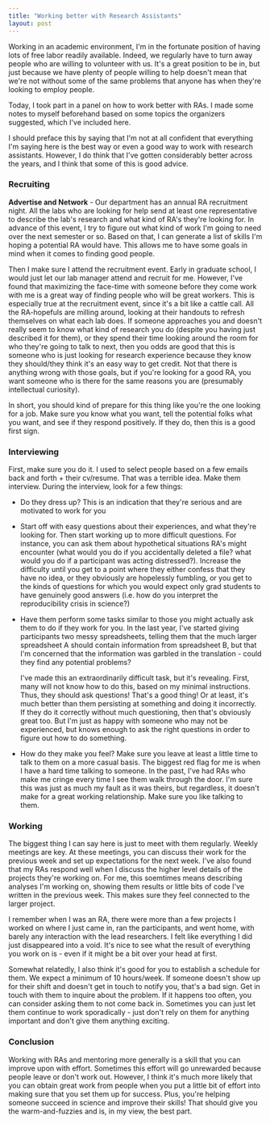 ```yaml
---
title: "Working better with Research Assistants"
layout: post
---
```


Working in an academic environment, I'm in the fortunate position of having lots of free labor readily available. Indeed, we regularly have to turn away people who are willing to volunteer with us. It's a great position to be in, but just because we have plenty of people willing to help doesn't mean that we're not without some of the same problems that anyone has when they're looking to employ people.

Today, I took part in a panel on how to work better with RAs. I made some notes to myself beforehand based on some topics the organizers suggested, which I've included here.

I should preface this by saying that I'm not at all confident that everything I'm saying here is the best way or even a good way to work with research assistants. However, I do think that I've gotten considerably better across the years, and I think that some of this is good advice.

### Recruiting

**Advertise and Network** - Our department has an annual RA recruitment night. All the labs who are looking for help send at least one representative to describe the lab's research and what kind of RA's they're looking for. In advance of this event, I try to figure out what kind of work I'm going to need over the next semester or so. Based on that, I can generate a list of skills I'm hoping a potential RA would have. This allows me to have some goals in mind when it comes to finding good people.

Then I make sure I attend the recruitment event. Early in graduate school, I would just let our lab manager attend and recruit for me. However, I've found that maximizing the face-time with someone before they come work with me is a great way of finding people who will be great workers. This is especially true at the recruitment event, since it's a bit like a cattle call. All the RA-hopefuls are milling around, looking at their handouts to refresh themselves on what each lab does. If someone approaches you and doesn't really seem to know what kind of research you do (despite you having just described it for them), or they spend their time looking around the room for who they're going to talk to next, then you odds are good that this is someone who is just looking for research experience because they know they should/they think it's an easy way to get credit. Not that there is anything wrong with those goals, but if you're looking for a good RA, you want someone who is there for the same reasons you are (presumably intellectual curiosity).

In short, you should kind of prepare for this thing like you're the one looking for a job. Make sure you know what you want, tell the potential folks what you want, and see if they respond positively. If they do, then this is a good first sign.

### Interviewing 

 First, make sure you do it. I used to select people based on a few emails back and forth + their cv/resume. That was a terrible idea. Make them interview. During the interview, look for a few things:

 - Do they dress up? This is an indication that they're serious and are motivated to work for you

 - Start off with easy questions about their experiences, and what they're looking for. Then start working up to more difficult questions. For instance, you can ask them about hypothetical situations RA's might encounter (what would you do if you accidentally deleted a file? what would you do if a participant was acting distressed?). Increase the difficulty until you get to a point where they either confess that they have no idea, or they obviously are hopelessly fumbling, or you get to the kinds of questions for which you would expect only grad students to have genuinely good answers (i.e. how do you interpret the reproducibility crisis in science?)

 - Have them perform some tasks similar to those you might actually ask them to do if they work for you. In the last year, I've started giving participants two messy spreadsheets, telling them that the much larger spreadsheet A should contain information from spreadsheet B, but that I'm concerned that the information was garbled in the translation - could they find any potential problems?

    I've made this an extraordinarily difficult task, but it's revealing. First, many will not know how to do this, based on my minimal instructions. Thus, they should ask questions! That's a good thing! Or at least, it's much better than them persisting at something and doing it incorrectly. If they do it correctly without much questioning, then that's obviously great too. But I'm just as happy with someone who may not be experienced, but knows enough to ask the right questions in order to figure out how to do something.

- How do they make you feel? Make sure you leave at least a little time to talk to them on a more casual basis. The biggest red flag for me is when I have a hard time talking to someone. In the past, I've had RAs who make me cringe every time I see them walk through the door. I'm sure this was just as much my fault as it was theirs, but regardless, it doesn't make for a great working relationship. Make sure you like talking to them.

### Working

The biggest thing I can say here is just to meet with them regularly. Weekly meetings are key. At these meetings, you can discuss their work for the previous week and set up expectations for the next week. I've also found that my RAs respond well when I discuss the higher level details of the projects they're working on. For me, this soemtimes means describing analyses I'm working on, showing them results or little bits of code I've written in the previous week. This makes sure they feel connected to the larger project.

I remember when I was an RA, there were more than a few projects I worked on where I just came in, ran the participants, and went home, with barely any interaction with the lead researchers. I felt like everything I did just disappeared into a void. It's nice to see what the result of everything you work on is - even if it might be a bit over your head at first.

Somewhat relatedly, I also think it's good for you to establish a schedule for them. We expect a minimum of 10 hours/week. If someone doesn't show up for their shift and doesn't get in touch to notify you, that's a bad sign. Get in touch with them to inquire about the problem. If it happens too often, you can consider asking them to not come back in. Sometimes you can just let them continue to work sporadically - just don't rely on them for anything important and don't give them anything exciting.

### Conclusion

Working with RAs and mentoring more generally is a skill that you can improve upon with effort. Sometimes this effort will go unrewarded because people leave or don't work out. However, I think it's much more likely that you can obtain great work from people when you put a little bit of effort into making sure that you set them up for success. Plus, you're helping someone succeed in science and improve their skills! That should give you the warm-and-fuzzies and is, in my view, the best part.